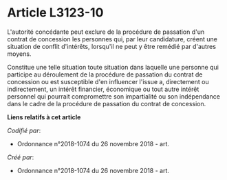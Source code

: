 # Article L3123-10

L'autorité concédante peut exclure de la procédure de passation d'un contrat de concession les personnes qui, par leur
candidature, créent une situation de conflit d'intérêts, lorsqu'il ne peut y être remédié par d'autres moyens.

Constitue une telle situation toute situation dans laquelle une personne qui participe au déroulement de la procédure de
passation du contrat de concession ou est susceptible d'en influencer l'issue a, directement ou indirectement, un intérêt
financier, économique ou tout autre intérêt personnel qui pourrait compromettre son impartialité ou son indépendance dans le
cadre de la procédure de passation du contrat de concession.

**Liens relatifs à cet article**

_Codifié par_:

  - Ordonnance n°2018-1074 du 26 novembre 2018 - art.

_Créé par_:

  - Ordonnance n°2018-1074 du 26 novembre 2018 - art.
